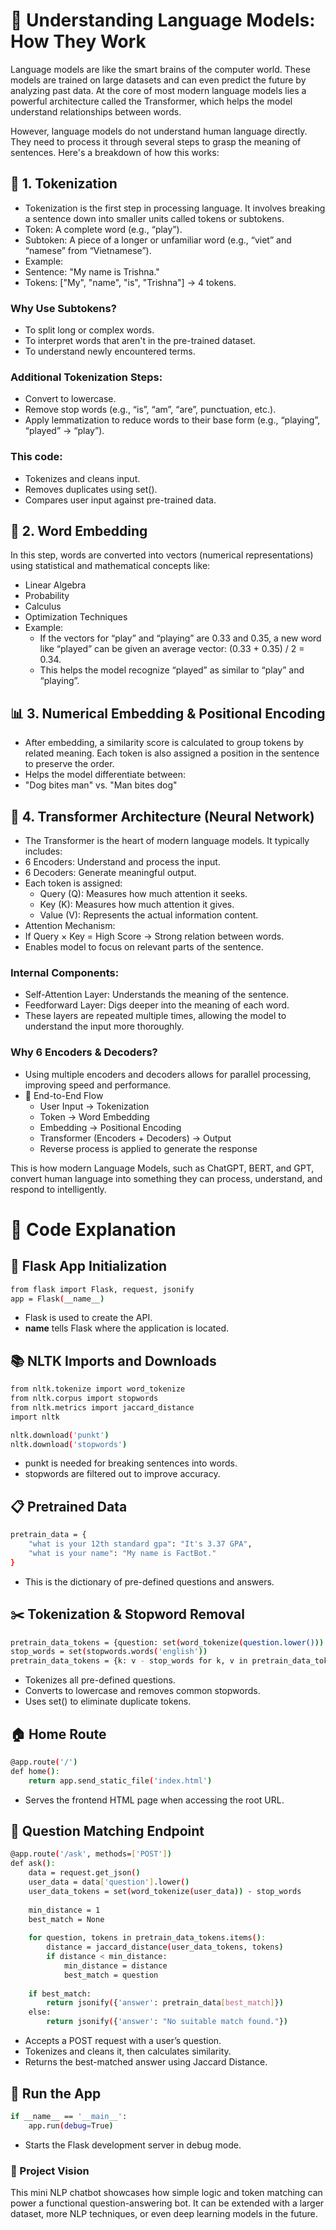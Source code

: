 # 🧠 Understanding Language Models: How They Work
Language models are like the smart brains of the computer world. These models are trained on large datasets and can even predict the future by analyzing past data. At the core of most modern language models lies a powerful architecture called the Transformer, which helps the model understand relationships between words.

However, language models do not understand human language directly. They need to process it through several steps to grasp the meaning of sentences. Here's a breakdown of how this works:

## 🧩 1. Tokenization
- Tokenization is the first step in processing language. It involves breaking a sentence down into smaller units called tokens or subtokens.
- Token: A complete word (e.g., “play”).
- Subtoken: A piece of a longer or unfamiliar word (e.g., “viet” and “namese” from “Vietnamese”).
- Example:
- Sentence: "My name is Trishna."
- Tokens: ["My", "name", "is", "Trishna"] → 4 tokens.

### Why Use Subtokens?
- To split long or complex words.
- To interpret words that aren't in the pre-trained dataset.
- To understand newly encountered terms.

### Additional Tokenization Steps:
- Convert to lowercase.
- Remove stop words (e.g., “is”, “am”, “are”, punctuation, etc.).
- Apply lemmatization to reduce words to their base form (e.g., “playing”, “played” → “play”).

### This code:
- Tokenizes and cleans input.
- Removes duplicates using set().
- Compares user input against pre-trained data.

## 🔢 2. Word Embedding
In this step, words are converted into vectors (numerical representations) using statistical and mathematical concepts like:
- Linear Algebra
- Probability
- Calculus
- Optimization Techniques
- Example:
  - If the vectors for “play” and “playing” are 0.33 and 0.35, a new word like “played” can be given an average vector:
(0.33 + 0.35) / 2 = 0.34.
  - This helps the model recognize “played” as similar to “play” and “playing”.

## 📊 3. Numerical Embedding & Positional Encoding
- After embedding, a similarity score is calculated to group tokens by related meaning. Each token is also assigned a position in the sentence to preserve the order.
- Helps the model differentiate between:
- "Dog bites man" vs. "Man bites dog"

## 🧠 4. Transformer Architecture (Neural Network)
- The Transformer is the heart of modern language models. It typically includes:
- 6 Encoders: Understand and process the input.
- 6 Decoders: Generate meaningful output.
- Each token is assigned:
  - Query (Q): Measures how much attention it seeks.
  - Key (K): Measures how much attention it gives.
  - Value (V): Represents the actual information content.
- Attention Mechanism:
- If Query × Key = High Score → Strong relation between words.
- Enables model to focus on relevant parts of the sentence.

### Internal Components:
- Self-Attention Layer: Understands the meaning of the sentence.
- Feedforward Layer: Digs deeper into the meaning of each word.
- These layers are repeated multiple times, allowing the model to understand the input more thoroughly.

### Why 6 Encoders & Decoders?
- Using multiple encoders and decoders allows for parallel processing, improving speed and performance.
- 🔁 End-to-End Flow
  - User Input → Tokenization
  - Token → Word Embedding
  - Embedding → Positional Encoding
  - Transformer (Encoders + Decoders) → Output
  - Reverse process is applied to generate the response

This is how modern Language Models, such as ChatGPT, BERT, and GPT, convert human language into something they can process, understand, and respond to intelligently.

# 🧾 Code Explanation
## 🔧 Flask App Initialization
```bash
from flask import Flask, request, jsonify
app = Flask(__name__)
```
- Flask is used to create the API.
- __name__ tells Flask where the application is located.

## 📚 NLTK Imports and Downloads
```bash
from nltk.tokenize import word_tokenize
from nltk.corpus import stopwords
from nltk.metrics import jaccard_distance
import nltk

nltk.download('punkt')
nltk.download('stopwords')
```
- punkt is needed for breaking sentences into words.
- stopwords are filtered out to improve accuracy.

## 📋 Pretrained Data
```bash
pretrain_data = { 
    "what is your 12th standard gpa": "It's 3.37 GPA",
    "what is your name": "My name is FactBot."
}
```
- This is the dictionary of pre-defined questions and answers.

## ✂️ Tokenization & Stopword Removal
```bash
pretrain_data_tokens = {question: set(word_tokenize(question.lower())) for question in pretrain_data.keys()}
stop_words = set(stopwords.words('english'))
pretrain_data_tokens = {k: v - stop_words for k, v in pretrain_data_tokens.items()}
```
- Tokenizes all pre-defined questions.
- Converts to lowercase and removes common stopwords.
- Uses set() to eliminate duplicate tokens.

## 🏠 Home Route
```bash
@app.route('/')
def home():
    return app.send_static_file('index.html')
```
- Serves the frontend HTML page when accessing the root URL.

## 🤔 Question Matching Endpoint
```bash
@app.route('/ask', methods=['POST'])
def ask():
    data = request.get_json()
    user_data = data['question'].lower()
    user_data_tokens = set(word_tokenize(user_data)) - stop_words
    
    min_distance = 1
    best_match = None
    
    for question, tokens in pretrain_data_tokens.items():
        distance = jaccard_distance(user_data_tokens, tokens)
        if distance < min_distance:
            min_distance = distance
            best_match = question
    
    if best_match:
        return jsonify({'answer': pretrain_data[best_match]})
    else:
        return jsonify({'answer': "No suitable match found."})
```
- Accepts a POST request with a user’s question.
- Tokenizes and cleans it, then calculates similarity.
- Returns the best-matched answer using Jaccard Distance.

## 🧪 Run the App
```bash
if __name__ == '__main__':
    app.run(debug=True)
```
- Starts the Flask development server in debug mode.

### 🚀 Project Vision
This mini NLP chatbot showcases how simple logic and token matching can power a functional question-answering bot. It can be extended with a larger dataset, more NLP techniques, or even deep learning models in the future.
